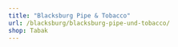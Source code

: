 ```yaml
---
title: "Blacksburg Pipe & Tobacco"
url: /blacksburg/blacksburg-pipe-und-tobacco/
shop: Tabak
---
```

